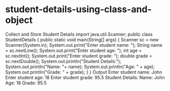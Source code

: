 # student-details-using-class-and-object
Collect and Store Student Details
import java.util.Scanner;
public class StudentDetails {
public static void main(String[] args) {
Scanner sc = new Scanner(System.in);
System.out.print("Enter student name: ");
String name = sc.nextLine();
System.out.print("Enter student age: ");
int age = sc.nextInt();
System.out.print("Enter student grade: ");
double grade = sc.nextDouble();
System.out.println("Student Details:");
System.out.println("Name: "+ name);
System.out.println("Age: " + age);
System.out.println("Grade: " + grade);
}
}
Output
Enter student name: John
Enter student age: 18
Enter student grade: 95.5
Student Details:
Name: John
Age: 18
Grade: 95.5
